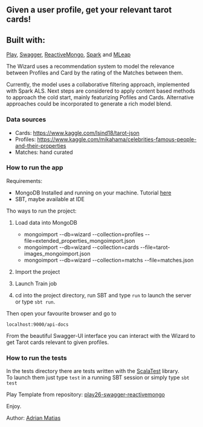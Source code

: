 ## Given a user profile, get your relevant tarot cards!

## Built with:
 <a href="https://www.playframework.com/">Play<a/>, <a href="https://github.com/swagger-api/swagger-play/tree/master/play-2.6/swagger-play">Swagger<a/>, <a href="http://reactivemongo.org/">ReactiveMongo<a/>, <a href="https://spark.apache.org">Spark<a/> and <a href="https://mleap-docs.combust.ml/">MLeap<a/>

The Wizard uses a recommendation system to model the relevance between Profiles and Card by the rating of the Matches between them.

Currently, the model uses a collaborative filtering approach, implemented with Spark ALS. 
Next steps are considered to apply content based methods to approach the cold start, mainly featurizing Pofiles and Cards.
Alternative approaches could be incorporated to generate a rich model blend.

### Data sources
* Cards: https://www.kaggle.com/lsind18/tarot-json
* Profiles: https://www.kaggle.com/mikahama/celebrities-famous-people-and-their-properties
* Matches: hand curated

### How to run the app

Requirements:
* MongoDB Installed and running on your machine. Tutorial [here](https://docs.mongodb.com/v3.2/tutorial/install-mongodb-on-ubuntu/)
* SBT, maybe available at IDE

Tho ways to run the project:
1. Load data into MongoDB
    - mongoimport --db=wizard --collection=profiles --file=extended_properties_mongoimport.json
    - mongoimport --db=wizard --collection=cards --file=tarot-images_mongoimport.json
    - mongoimport --db=wizard --collection=matchs --file=matches.json
  
2. Import the project
3. Launch Train job
4. cd into the project directory, run SBT and type ```run```  to launch the server or type ```sbt run```.

Then open your favourite browser and go to

```localhost:9000/api-docs```

From the beautiful Swagger-UI interface you can interact with the Wizard to get Tarot cards relevant to given profiles.

### How to run the tests
In the tests directory there are tests written with the [ScalaTest](http://www.scalatest.org/) library.  
To launch them just type ```test``` in a running SBT session or simply type ```sbt test```

Play Template from repository: [play26-swagger-reactivemongo](https://github.com/ricsirigu/play26-swagger-reactivemongo)

Enjoy.

Author: [Adrian Matias](https://github.com/adrianmatias) 